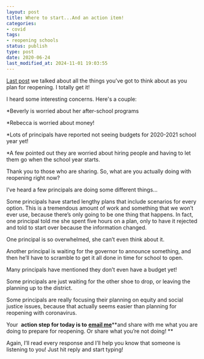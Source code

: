 ```yaml
---
layout: post
title: Where to start...And an action item!
categories:
- covid
tags:
- reopening schools
status: publish
type: post
date: 2020-06-24
last_modified_at: 2024-11-01 19:03:55
---
```


[Last post](https://www.jethrojones.com/blog/how-many-teachers-do-i-need-to-hire-for-social-distancing) we talked about all the things you’ve got to think about as you plan for reopening. I totally get it! 

I heard some interesting concerns. Here's a couple: 

*Beverly is worried about her after-school programs


*Rebecca is worried about money! 


*Lots of principals have reported not seeing budgets for 2020-2021 school year yet! 


*A few pointed out they are worried about hiring people and having to let them go when the school year starts. 

Thank you to those who are sharing. So, what are you actually doing with reopening right now?

I’ve heard a few principals are doing some different things...

Some principals have started lengthy plans that include scenarios for every option. This is a tremendous amount of work and something that we won’t ever use, because there’s only going to be one thing that happens. In fact, one principal told me she spent five hours on a plan, only to have it rejected and told to start over because the information changed. 

One principal is so overwhelmed, she can’t even think about it.

Another principal is waiting for the governor to announce something, and then he’ll have to scramble to get it all done in time for school to open.

Many principals have mentioned they don’t even have a budget yet!

Some principals are just waiting for the other shoe to drop, or leaving the planning up to the district. 

Some principals are really focusing their planning on equity and social justice issues, because that actually seems easier than planning for reopening with coronavirus.

Your 
**action step for today is to**
[**email me**](mailto:jethro@hey.com?subject=Where%20to%20start%3F%3F%3F)**and share with me what you are doing to prepare for reopening. Or share what you’re not doing! **

Again, I’ll read every response and I’ll help you know that someone is listening to you! Just hit reply and start typing!
